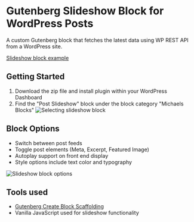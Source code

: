 # Gutenberg Slideshow Block for WordPress Posts
A custom Gutenberg block that fetches the latest data using WP REST API from a WordPress site.

[Slideshow block example](https://slideshow-block.progressionstudios.com/)

## Getting Started ##
1. Download the zip file and install plugin within your WordPress Dashboard
2. Find the "Post Slideshow" block under the block category "Michaels Blocks"
![Selecting slideshow block](https://slideshow-block.progressionstudios.com/wp-content/uploads/2023/12/post-slideshow-block.jpg)

## Block Options ##
* Switch between post feeds
* Toggle post elements (Meta, Excerpt, Featured Image)
* Autoplay support on front end display
* Style options include text color and typography

![Slideshow block options](https://slideshow-block.progressionstudios.com/wp-content/uploads/2023/12/slideshow-options.jpg)

## Tools used  ##
* [Gutenberg Create Block Scaffolding](https://developer.wordpress.org/block-editor/reference-guides/packages/packages-create-block/)
* Vanilla JavaScript used for slideshow functionality